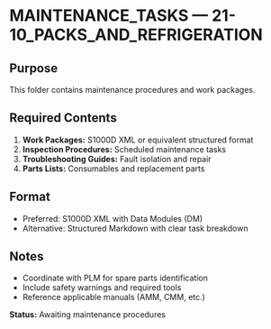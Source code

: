 # MAINTENANCE_TASKS — 21-10_PACKS_AND_REFRIGERATION

## Purpose
This folder contains maintenance procedures and work packages.

## Required Contents
1. **Work Packages:** S1000D XML or equivalent structured format
2. **Inspection Procedures:** Scheduled maintenance tasks
3. **Troubleshooting Guides:** Fault isolation and repair
4. **Parts Lists:** Consumables and replacement parts

## Format
- Preferred: S1000D XML with Data Modules (DM)
- Alternative: Structured Markdown with clear task breakdown

## Notes
- Coordinate with PLM for spare parts identification
- Include safety warnings and required tools
- Reference applicable manuals (AMM, CMM, etc.)

**Status:** Awaiting maintenance procedures
